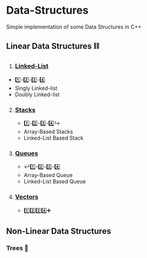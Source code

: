 # Data-Structures
Simple implementation of some Data Structures in C++

## Linear Data Structures :chains:

1.  ### [Linked-List](https://github.com/abdel-elsayed/Data-Structures/tree/master/Linked%20List)
   - :one:-:two:-:three:-:four:
   - Singly Linked-list
   - Doubly Linked-list

2. ### [Stacks](https://github.com/abdel-elsayed/Data-Structures/tree/master/Stacks)  
   - :one:-:two:-:three:-:four::arrow_right_hook:
   - Array-Based Stacks
   - Linked-List Based Stack

3. ### [Queues](https://github.com/abdel-elsayed/Data-Structures/tree/master/Queues)
   - :leftwards_arrow_with_hook::one:-:two:-:three:-:four:
   - Array-Based Queue
   - Linked-List Based Queue

4. ### [Vectors](https://github.com/abdel-elsayed/Data-Structures/tree/master/Vectors)  
   - :one::two::three::four::heavy_plus_sign:

## Non-Linear Data Structures
 ### Trees :evergreen_tree:
